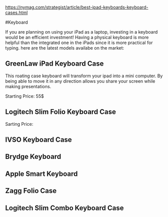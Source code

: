 https://nymag.com/strategist/article/best-ipad-keyboards-keyboard-cases.html

#Keyboard

If you are planning on using your iPad as a laptop, investing in a keyboard would be an efficient investment! 
Having a physical keyboard is more helpful than the integrated one in the iPads  since it is more practical for typing.
here are the latest models availabe on the market:

## GreenLaw iPad Keyboard Case

This roating case keyboard will transform your ipad into a mini computer. 
By being able to move it in any direction allows you share your screen while making presentations. 

Starting Price: 55$

## Logitech Slim Folio Keyboard Case

Sarting Price: 

## IVSO Keyboard Case

## Brydge Keyboard

## Apple Smart Keyboard

## Zagg Folio Case

## Logitech Slim Combo Keyboard Case
